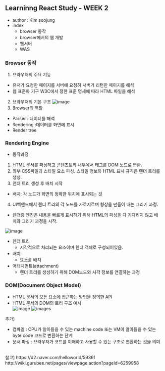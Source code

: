 ## Learninng React Study - WEEK 2
-  author : Kim soojung
- index
  * browser 동작
  * browser에서의 웹 개발
  * 웹서버
  * WAS

### Browser 동작

1. 브라우저의 주요 기능
  - 유저가 요청한 페이지를 서버에 요청하 서버가 리턴한 페이지를 해석
  - 웹 표준화 기구 W3C에서 정한 표준 명세에 따라 HTML 파일을 해석
2. 브라우저의 기본 구조
![image](https://user-images.githubusercontent.com/33097467/40475565-e6b3f586-5f7c-11e8-83bb-7df480d156fa.png)   
3. Browser의 역할
- Parser : 데이터를 해석
- Rendering :데이터를 화면에 표시
- Render tree

### Rendering Engine

- 동작과정
1) HTML 문서를 파싱하고 콘텐츠트리 내부에서 태그를 DOM 노드로 변환.
2) 외부 CSS파일과 스타일 요소 파싱. 스타일 정보와 HTML 표시 규칙은 렌더 트리를 생성.
3) 랜더 트리 생성 후 배치 시작
  - 배치: 각 노드가 화면의 정확한 위치에 표시되는 것
4) UI백엔드에서 렌더 트리의 각 노드를 가로지르며 형상을 만들어 내는 그리기 과정.

* 렌더링 엔진은 내용을 빠르게 표시하기 위해 HTML의 파싱을 다 기다리지 않고 배치와 그리기 과정을 시작.

![image](https://user-images.githubusercontent.com/33097467/40476462-0b40f384-5f7f-11e8-8f8c-1e41ee516b66.png)

- 렌더 트리
  - 시각적으로 처리되는 요소이며 렌더 객체로 구성되어있음.
- 배치
  - 요소를 배치
- 어태치먼트(attachment)
  - 렌더 트리를 생성하기 위해 DOM노드와 시각 정보를 연결하는 과정


### DOM(Document Object Model)

- HTML 문서의 모든 요소에 접근하는 방법을 정의한 API
- HTML 문서의 DOM의 트리 구조 예시<BR>
![image](https://user-images.githubusercontent.com/33097467/40477431-5fdfdf7a-5f81-11e8-988f-93f8b7d470e2.png)
![image](https://user-images.githubusercontent.com/33097467/40477444-6c42f1bc-5f81-11e8-811d-fc701bd9b33a.png)s

추가)
- 컴파일 : CPU가 알아들을 수 있는 machine code 또는 VM이 알아들을 수 있는 byte code 코드로 변환하는 단계
- 문서 파싱 : 브라우저가 코드를 이해하고 사용할 수 있는 구조로 변환하는 것을 의미
<br>
참고) https://d2.naver.com/helloworld/59361
  http://wiki.gurubee.net/pages/viewpage.action?pageId=6259958
